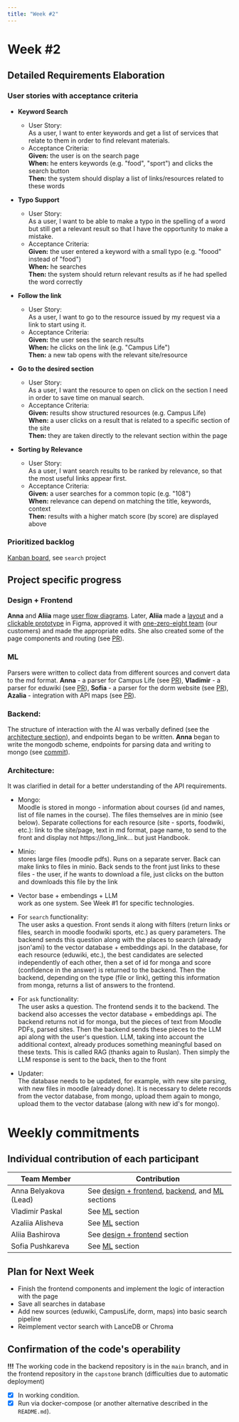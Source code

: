 ```yaml
---
title: "Week #2"
---
```


# **Week #2**

## Detailed Requirements Elaboration

### User stories with acceptance criteria

- **Keyword Search**  
  - User Story:  
As a user, I want to enter keywords and get a list of services that relate to them in order to find relevant materials.  
  - Acceptance Criteria:  
**Given:** the user is on the search page  
**When:** he enters keywords (e.g. "food", "sport") and clicks the search button  
**Then:** the system should display a list of links/resources related to these words  

- **Typo Support**
  - User Story:  
As a user, I want to be able to make a typo in the spelling of a word but still get a relevant result so that I have the opportunity to make a mistake.  
  - Acceptance Criteria:  
**Given:** the user entered a keyword with a small typo (e.g. "foood" instead of "food")  
**When:** he searches  
**Then:** the system should return relevant results as if he had spelled the word correctly  

- **Follow the link**  
  - User Story:  
As a user, I want to go to the resource issued by my request via a link to start using it.  
  - Acceptance Criteria:  
**Given:** the user sees the search results  
**When:** he clicks on the link (e.g. "Campus Life")  
**Then:** a new tab opens with the relevant site/resource  

- **Go to the desired section**  
  - User Story:  
As a user, I want the resource to open on click on the section I need in order to save time on manual search.  
  - Acceptance Criteria:  
**Given:** results show structured resources (e.g. Campus Life)  
**When:** a user clicks on a result that is related to a specific section of the site  
**Then:** they are taken directly to the relevant section within the page  

- **Sorting by Relevance**  
  - User Story:  
As a user, I want search results to be ranked by relevance, so that the most useful links appear first.  
  - Acceptance Criteria:  
**Given:** a user searches for a common topic (e.g. "108")  
**When:** relevance can depend on matching the title, keywords, context  
**Then:** results with a higher match score (by score) are displayed above  

### Prioritized backlog

[Kanban board](https://github.com/orgs/one-zero-eight/projects/4), see `search` project

## Project specific progress

### Design + Frontend
**Anna** and **Aliia** mage [user flow diagrams](https://www.figma.com/design/M4RIWYSKjVPz931J6nWERK/Search?node-id=0-1&t=CkxKvRmwUXQlwE5S-1). Later, **Aliia** made a [layout](https://www.figma.com/design/M4RIWYSKjVPz931J6nWERK/Search?node-id=12-2&t=HrHzzgtyEYvRmcDB-1) and a [clickable prototype](https://www.figma.com/proto/M4RIWYSKjVPz931J6nWERK/Search?node-id=12-2&t=HrHzzgtyEYvRmcDB-1) in Figma, approved it with [one-zero-eight team](https://t.me/one_zero_eight) (our customers) and made the appropriate edits. She also created some of the page components and routing (see [PR](https://github.com/one-zero-eight/website/pull/204)).

### ML
Parsers were written to collect data from different sources and convert data to the md format. **Anna** - a parser for Campus Life (see [PR](https://github.com/one-zero-eight/search/pull/75)), **Vladimir** - a parser for eduwiki (see [PR](https://github.com/one-zero-eight/search/pull/74)), **Sofia** - a parser for the dorm website (see [PR](https://github.com/one-zero-eight/search/pull/76)), **Azalia** - integration with API maps (see [PR](https://github.com/one-zero-eight/search/pull/77)).

### Backend:
The structure of interaction with the AI ​​was verbally defined (see the [architecture section](#architecture)), and endpoints began to be written. **Anna** began to write the mongodb scheme, endpoints for parsing data and writing to mongo (see [commit](https://github.com/one-zero-eight/search/commit/6a5ead46fc5eb3bc7d59ce8d608f5b8f531de055)).

### Architecture:
It was clarified in detail for a better understanding of the API requirements.
- Mongo:  
Moodle is stored in mongo - information about courses (id and names, list of file names in the course). The files themselves are in minio (see below).
Separate collections for each resource (site - sports, foodwiki, etc.): link to the site/page, text in md format, page name, to send to the front and display not https://long_link... but just Handbook.

- Minio:  
stores large files (moodle pdfs). Runs on a separate server. Back can make links to files in minio.
Back sends to the front just links to these files - the user, if he wants to download a file, just clicks on the button and downloads this file by the link

- Vector base + embendings + LLM  
work as one system. See Week #1 for specific technologies.

- For `search` functionality:  
The user asks a question. Front sends it along with filters (return links or files, search in moodle foodwiki sports, etc.) as query parameters.
The backend sends this question along with the places to search (already json'ami) to the vector database + embeddings api. In the database, for each resource (eduwiki, etc.), the best candidates are selected independently of each other, then a set of id for monga and score (confidence in the answer) is returned to the backend. Then the backend, depending on the type (file or link), getting this information from monga, returns a list of answers to the frontend.

- For `ask` functionality:  
The user asks a question. The frontend sends it to the backend. The backend also accesses the vector database + embeddings api. The backend returns not id for monga, but the pieces of text from Moodle PDFs, parsed sites. Then the backend sends these pieces to the LLM api along with the user's question. LLM, taking into account the additional context, already produces something meaningful based on these texts. This is called RAG (thanks again to Ruslan). Then simply the LLM response is sent to the back, then to the front

- Updater:  
The database needs to be updated, for example, with new site parsing, with new files in moodle (already done).
It is necessary to delete records from the vector database, from mongo, upload them again to mongo, upload them to the vector database (along with new id's for mongo).

# Weekly commitments

## Individual contribution of each participant

| Team Member           | Contribution                                       |
|-----------------------|----------------------------------------------------|
| Anna Belyakova (Lead) | See [design + frontend](https://capstone.innopolis.university/docs/2025/inno-services-search/week2/#design--frontend), [backend](https://capstone.innopolis.university/docs/2025/inno-services-search/week2/#backend), and [ML](https://capstone.innopolis.university/docs/2025/inno-services-search/week2/#ml) sections     |
| Vladimir Paskal       | See [ML](https://capstone.innopolis.university/docs/2025/inno-services-search/week2/#ml) section                              |
| Azaliia Alisheva      | See [ML](https://capstone.innopolis.university/docs/2025/inno-services-search/week2/#ml) section                              |
| Aliia Bashirova       | See [design + frontend](https://capstone.innopolis.university/docs/2025/inno-services-search/week2/#design--frontend) section |
| Sofia Pushkareva      | See [ML](https://capstone.innopolis.university/docs/2025/inno-services-search/week2/#ml) section                              |


## Plan for Next Week

- Finish the frontend components and implement the logic of interaction with the page
- Save all searches in database
- Add new sources (eduwiki, CampusLife, dorm, maps) into basic search pipeline
- Reimplement vector search with LanceDB or Chroma

## Confirmation of the code's operability

**!!!** The working code in the backend repository is in the `main` branch, and in the frontend repository in the `capstone` branch (difficulties due to automatic deployment)
- [X] In working condition.
- [X] Run via docker-compose (or another alternative described in the `README.md`).